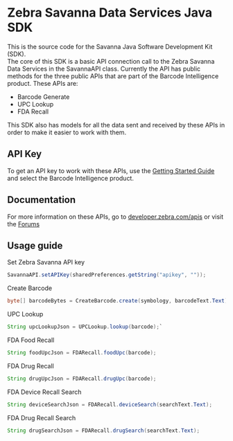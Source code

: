 Zebra Savanna Data Services Java SDK
====================================

This is the source code for the Savanna Java Software Development Kit (SDK).  
The core of this SDK is a basic API connection call to the Zebra Savanna Data Services in the SavannaAPI class.  Currently the API has public methods for the three public APIs that are part of the Barcode Intelligence product.  These APIs are:

* Barcode Generate
* UPC Lookup
* FDA Recall

This SDK also has models for all the data sent and received by these APIs in order to make it easier to work with them.  

API Key
-------

To get an API key to work with these APIs, use the [Getting Started Guide](https://developer.zebra.com/gsg) and select the Barcode Intelligence product.  

Documentation
-------------

For more information on these APIs, go to [developer.zebra.com/apis](https://developer.zebra.com/apis) or visit the [Forums](https://developer.zebra.com/forum/search?keys=&field_zebra_curated_tags_tid%5B%5D=273)

Usage guide
-----------

Set Zebra Savanna API key

```java
SavannaAPI.setAPIKey(sharedPreferences.getString("apikey", ""));
```

Create Barcode

```java
byte[] barcodeBytes = CreateBarcode.create(symbology, barcodeText.Text);
```

UPC Lookup

```java
String upcLookupJson = UPCLookup.lookup(barcode);`
```

FDA Food Recall

```java
String foodUpcJson = FDARecall.foodUpc(barcode);
```

FDA Drug Recall

```java
String drugUpcJson = FDARecall.drugUpc(barcode);
```

FDA Device Recall Search

```java
String deviceSearchJson = FDARecall.deviceSearch(searchText.Text);
```

FDA Drug Recall Search

```java
String drugSearchJson = FDARecall.drugSearch(searchText.Text);
```
